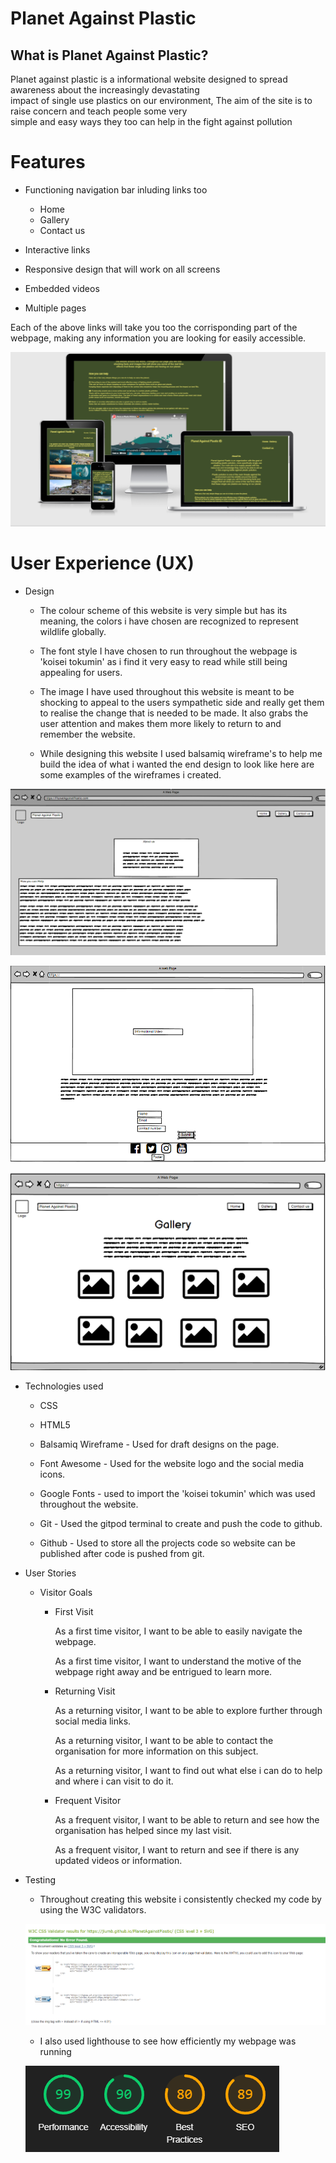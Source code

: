 # Planet Against Plastic

## What is Planet Against Plastic?


<p>Planet against plastic is a informational website designed to spread awareness about the increasingly devastating <br>impact of single use plastics on our environment, 
The aim of the site is to raise concern and teach people some very <br>simple and easy ways they too can help in the fight
against pollution </p>

 # Features

 * Functioning navigation bar inluding links too
    * Home
    * Gallery
    * Contact us

* Interactive links

* Responsive design that will work on all screens

* Embedded videos

* Multiple pages

Each of the above links will take you too the corrisponding part of the webpage, making any information you are looking for easily accessible.



![](assets/CSS/images/responsive.png)

#  User Experience (UX)

* Design
    * The colour scheme of this website is very simple but has its meaning, the colors i have chosen are recognized to represent wildlife globally.

    * The font style I have chosen to run throughout the webpage is 'koisei tokumin' as i find it very easy to read while still being appealing for users.

    * The image I have used throughout this website is meant to be shocking to appeal to the users sympathetic side and really get them to realise the change that is needed to be made. It also grabs the user attention and makes them more likely to return to and remember the website.


    * While designing this website I used balsamiq wireframe's to help me build the idea of what i wanted the end design to look like here are some examples of the wireframes i created.

            
![](assets/CSS/images/wireframe1.png)
    
![](assets/CSS/images/wireframe2.png)
            
![](assets/CSS/images/wireframe3.png)

* Technologies used
    * CSS
    * HTML5

    * Balsamiq Wireframe - Used for draft designs on the page.

    * Font Awesome - Used for the website logo and the social media icons.

    * Google Fonts - used to import the 'koisei tokumin' which was used throughout the website.

    * Git - Used the gitpod terminal to create and push the code to github.

    * Github - Used to store all the projects code so website can be published after code is pushed from git.


* User Stories

    * Visitor Goals

        * First Visit


            As a first time visitor, I want to be able to easily navigate the webpage.

            As a first time visitor, I want to understand the motive of the webpage right away and be entrigued to learn more.

        * Returning Visit

            As a returning visitor, I want to be able to explore further through social media links.

            As a returning visitor, I want to be able to contact the organisation for more information on this subject.

            As a returning visitor, I want to find out what else i can do to help and where i can visit to do it.

        * Frequent Visitor

            As a frequent visitor, I want to be able to return and see how the organisation has helped since my last visit.

            As a frequent visitor, I want to return and see if there is any updated videos or information.

* Testing

    * Throughout creating this website i consistently checked my code by using the W3C validators.

    ![W3C](assets/CSS/images/w3c.png)

    * I also used lighthouse to see how efficiently my webpage was running

    ![](assets/CSS/images/lighthouse.png)


            




    